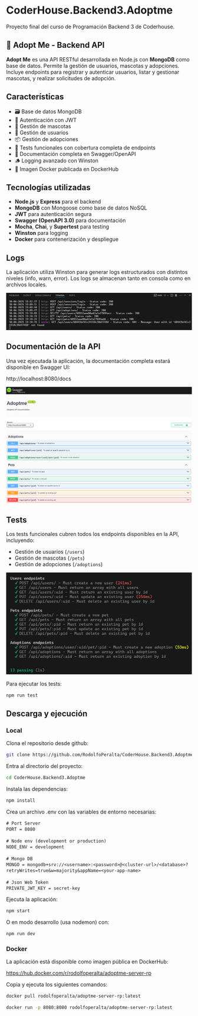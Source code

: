 # CoderHouse.Backend3.Adoptme

Proyecto final del curso de Programación Backend 3 de Coderhouse.

## 🐾 Adopt Me - Backend API

**Adopt Me** es una API RESTful desarrollada en Node.js con **MongoDB** como base de datos. Permite la gestión de usuarios, mascotas y adopciones. Incluye endpoints para registrar y autenticar usuarios, listar y gestionar mascotas, y realizar solicitudes de adopción.

## Características

- 🗃️ Base de datos MongoDB
- 🔐 Autenticación con JWT
- 🐶 Gestión de mascotas
- 👤 Gestión de usuarios
- 📦 Gestión de adopciones
- 🧪 Tests funcionales con cobertura completa de endpoints
- 📝 Documentación completa en Swagger/OpenAPI
- 🪵 Logging avanzado con Winston
- 🐳 Imagen Docker publicada en DockerHub

## Tecnologías utilizadas

- **Node.js** y **Express** para el backend
- **MongoDB** con Mongoose como base de datos NoSQL
- **JWT** para autenticación segura
- **Swagger (OpenAPI 3.0)** para documentación
- **Mocha**, **Chai**, y **Supertest** para testing
- **Winston** para logging
- **Docker** para contenerización y despliegue

## Logs

La aplicación utiliza Winston para generar logs estructurados con distintos niveles (info, warn, error). Los logs se almacenan tanto en consola como en archivos locales.

![alt text](/assets/image-1.png)

## Documentación de la API

Una vez ejecutada la aplicación, la documentación completa estará disponible en Swagger UI: 

http://localhost:8080/docs

![alt text](/assets/image.png)

## Tests

Los tests funcionales cubren todos los endpoints disponibles en la API, incluyendo:

- Gestión de usuarios (`/users`)
- Gestión de mascotas (`/pets`)
- Gestión de adopciones (`/adoptions`)

![alt text](/assets/image-2.png)

Para ejecutar los tests:

```bash
npm run test
```

## Descarga y ejecución

### Local

Clona el repositorio desde github:

```bash
git clone https://github.com/RodolfoPeralta/CoderHouse.Backend3.Adoptme.git
```

Entra al directorio del proyecto:

```bash
cd CoderHouse.Backend3.Adoptme
```

Instala las dependencias:

```bash
npm install 
```

Crea un archivo .env con las variables de entorno necesarias:

```
# Port Server
PORT = 8080

# Node env (development or production)
NODE_ENV = development

# Mongo DB
MONGO = mongodb+srv://<username>:<password>@<cluster-url>/<database>?retryWrites=true&w=majority&appName=<your-app-name>

# Json Web Token
PRIVATE_JWT_KEY = secret-key
```

Ejecuta la aplicación:

```bash
npm start
```

O en modo desarrollo (usa nodemon) con:

```bash
npm run dev
````

### Docker

La aplicación está disponible como imagen pública en DockerHub: 

https://hub.docker.com/r/rodolfoperalta/adoptme-server-rp

Copia y ejecuta los siguientes comandos:

```bash
docker pull rodolfoperalta/adoptme-server-rp:latest
```

```bash
docker run -p 8080:8080 rodolfoperalta/adoptme-server-rp:latest
```



